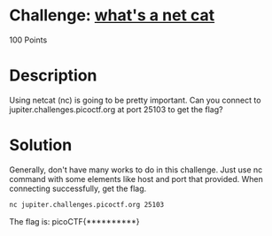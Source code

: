 # Challenge: [what's a net cat](https://play.picoctf.org/practice/challenge/34)
100 Points
# Description
Using netcat (nc) is going to be pretty important. Can you connect to jupiter.challenges.picoctf.org at port 25103 to get the flag?
# Solution
Generally, don't have many works to do in this challenge. Just use nc command with some elements like host and port that provided. When connecting successfully, get the flag.

```sh
nc jupiter.challenges.picoctf.org 25103
```

The flag is: picoCTF{**********}
